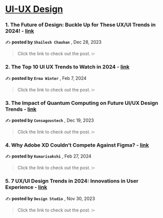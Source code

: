 
<h1><a href=https://medium.com/tag/ui-ux-design-trends/recommended target="_blank" rel="noopener noreferrer">UI-UX Design</a></h1>
<h3>1. The Future of Design: Buckle Up for These UX/UI Trends in 2024! - <a href=https://medium.com/@shailesh.7890/the-future-of-design-buckle-up-for-these-ux-ui-trends-in-2024-a9d5dfef12c5?source=tag_recommended_feed---------0-84----------ui_ux_design_trends----------0ad063b8_5b04_4676_b5f5_fa3461d57ad9------- target="_blank" rel="noopener noreferrer">link</a></h3>

✍️ **posted by `Shailesh Chauhan`** <date> , Dec 28, 2023</date>

<blockquote>Click the link to check out the post. ⌲</blockquote>

<h3>2. The Top 10 UI UX Trends to Watch in 2024 - <a href=https://medium.com/@ermawinter08/the-top-10-ui-uxtrends-to-watch-in-2024-40e18e6993e0?source=tag_recommended_feed---------1-85----------ui_ux_design_trends----------0ad063b8_5b04_4676_b5f5_fa3461d57ad9------- target="_blank" rel="noopener noreferrer">link</a></h3>

✍️ **posted by `Erma Winter`** <date> , Feb 7, 2024</date>

<blockquote>Click the link to check out the post. ⌲</blockquote>

<h3>3. The Impact of Quantum Computing on Future UI/UX Design Trends - <a href=https://medium.com/@itsconsagous/the-impact-of-quantum-computing-on-future-ui-ux-design-trends-dbaf7694a38d?source=tag_recommended_feed---------2-84----------ui_ux_design_trends----------0ad063b8_5b04_4676_b5f5_fa3461d57ad9------- target="_blank" rel="noopener noreferrer">link</a></h3>

✍️ **posted by `Consagoustech`** <date> , Dec 19, 2023</date>

<blockquote>Click the link to check out the post. ⌲</blockquote>

<h3>4. Why Adobe XD Couldn’t Compete Against Figma? - <a href=https://medium.com/@kumarisakshi9595/why-adobe-xd-couldnt-compete-against-figma-4d1759665cf4?source=tag_recommended_feed---------3-85----------ui_ux_design_trends----------0ad063b8_5b04_4676_b5f5_fa3461d57ad9------- target="_blank" rel="noopener noreferrer">link</a></h3>

✍️ **posted by `Kumarisakshi`** <date> , Feb 27, 2024</date>

<blockquote>Click the link to check out the post. ⌲</blockquote>

<h3>5. 7 UX/UI Design Trends in 2024: Innovations in User Experience - <a href=https://medium.com/ux-planet/7-ux-ui-design-trends-in-2023-innovations-in-user-experience-236e7b104f05?source=tag_recommended_feed---------4-84----------ui_ux_design_trends----------0ad063b8_5b04_4676_b5f5_fa3461d57ad9------- target="_blank" rel="noopener noreferrer">link</a></h3>

✍️ **posted by `Design Studio`** <date> , Nov 30, 2023</date>

<blockquote>Click the link to check out the post. ⌲</blockquote>

